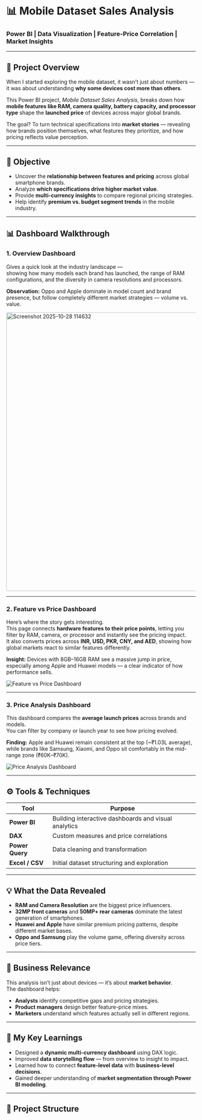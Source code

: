 # 📊 Mobile Dataset Sales Analysis  

### Power BI | Data Visualization | Feature-Price Correlation | Market Insights  

---

## 📘 Project Overview  

When I started exploring the mobile dataset, it wasn’t just about numbers — it was about understanding **why some devices cost more than others**.  

This Power BI project, *Mobile Dataset Sales Analysis*, breaks down how **mobile features like RAM, camera quality, battery capacity, and processor type** shape the **launched price** of devices across major global brands.  

The goal? To turn technical specifications into **market stories** — revealing how brands position themselves, what features they prioritize, and how pricing reflects value perception.  

---

## 🎯 Objective  

- Uncover the **relationship between features and pricing** across global smartphone brands.  
- Analyze **which specifications drive higher market value**.  
- Provide **multi-currency insights** to compare regional pricing strategies.  
- Help identify **premium vs. budget segment trends** in the mobile industry.  

---

## 📊 Dashboard Walkthrough  

### **1. Overview Dashboard**  
Gives a quick look at the industry landscape —  
showing how many models each brand has launched, the range of RAM configurations, and the diversity in camera resolutions and processors.  

**Observation:** Oppo and Apple dominate in model count and brand presence, but follow completely different market strategies — volume vs. value.  

<img width="1319" height="741" alt="Screenshot 2025-10-28 114632" src="https://github.com/user-attachments/assets/fdceede2-b535-4ba7-9b7d-954e4ec65e62" />


---

### **2. Feature vs Price Dashboard**  
Here’s where the story gets interesting.  
This page connects **hardware features to their price points**, letting you filter by RAM, camera, or processor and instantly see the pricing impact.  
It also converts prices across **INR, USD, PKR, CNY, and AED**, showing how global markets react to similar features differently.  

**Insight:** Devices with 8GB–16GB RAM see a massive jump in price, especially among Apple and Huawei models — a clear indicator of how performance sells.  

![Feature vs Price Dashboard](images/feature_vs_price.png)

---

### **3. Price Analysis Dashboard**  
This dashboard compares the **average launch prices** across brands and models.  
You can filter by company or launch year to see how pricing evolved.  

**Finding:** Apple and Huawei remain consistent at the top (~₹1.03L average), while brands like Samsung, Xiaomi, and Oppo sit comfortably in the mid-range zone (₹60K–₹70K).  

![Price Analysis Dashboard](images/price_analysis.png)

---

## ⚙️ Tools & Techniques  

| Tool | Purpose |
|------|----------|
| **Power BI** | Building interactive dashboards and visual analytics |
| **DAX** | Custom measures and price correlations |
| **Power Query** | Data cleaning and transformation |
| **Excel / CSV** | Initial dataset structuring and exploration |

---

## 💡 What the Data Revealed  

- **RAM and Camera Resolution** are the biggest price influencers.  
- **32MP front cameras** and **50MP+ rear cameras** dominate the latest generation of smartphones.  
- **Huawei and Apple** have similar premium pricing patterns, despite different market bases.  
- **Oppo and Samsung** play the volume game, offering diversity across price tiers.  

---

## 💼 Business Relevance  

This analysis isn’t just about devices — it’s about **market behavior**.  
The dashboard helps:  
- **Analysts** identify competitive gaps and pricing strategies.  
- **Product managers** design better feature-price mixes.  
- **Marketers** understand which features actually sell in different regions.  

---

## 🧠 My Key Learnings  

- Designed a **dynamic multi-currency dashboard** using DAX logic.  
- Improved **data storytelling flow** — from overview to insight to impact.  
- Learned how to connect **feature-level data** with **business-level decisions**.  
- Gained deeper understanding of **market segmentation through Power BI modeling**.  

---

## 📂 Project Structure  

